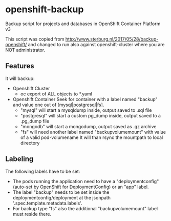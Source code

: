 # openshift-backup
Backup script for projects and databases in OpenShift Container Platform v3 

This script was copied from http://www.sterburg.nl/2017/05/28/backup-openshift/
and changed to run also against openshift-cluster where you are NOT administrator.

## Features
It will backup:
* Openshift Cluster
  * oc export of ALL objects to *.yaml
* Openshift Container
  Seek for container with a label named "backup" and value one out of [mysql|postgresql|fs].
  * "mysql" will start a mysqldump inside, output saved to .sql file
  * "postgresql" will start a custom pg_dump inside, output saved to a .pg_dump file
  * "mongodb" will start a mongodump, output saved as .gz archive
  * "fs" will need another label named "backupvolumemount" with value of a valid pod-volumename
    It will than rsync the mountpath to local directory

## Labeling

The following labels have to be set:

* The pods running the application need to have a "deploymentconfig" (auto-set by OpenShift for DeploymentConfig) or an "app" label.
* The label "backup" needs to be set inside the deploymentconfig/deployment at the jsonpath '.spec.template.metadata.labels'.
* For backup type "fs" also the additional "backupvolumemount" label must reside there.

